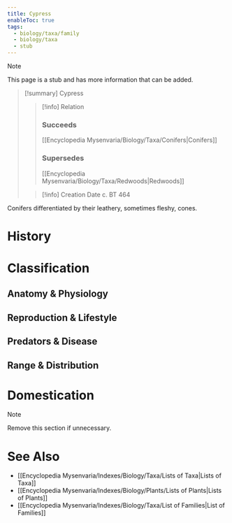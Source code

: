 ```yaml
---
title: Cypress
enableToc: true
tags:
  - biology/taxa/family
  - biology/taxa
  - stub
---
```


> [!note]
> This page is a stub and has more information that can be added.

> [!summary] Cypress
> > [!info] Relation
> > ### Succeeds
> > [[Encyclopedia Mysenvaria/Biology/Taxa/Conifers|Conifers]]
> > ### Supersedes
> > [[Encyclopedia Mysenvaria/Biology/Taxa/Redwoods|Redwoods]]
>
> > [!info] Creation Date
> > c. BT 464

Conifers differentiated by their leathery, sometimes fleshy, cones.
# History

# Classification
## Anatomy & Physiology

## Reproduction & Lifestyle

## Predators & Disease

## Range & Distribution

# Domestication

> [!note]
> Remove this section if unnecessary.
# See Also
- [[Encyclopedia Mysenvaria/Indexes/Biology/Taxa/Lists of Taxa|Lists of Taxa]]
- [[Encyclopedia Mysenvaria/Indexes/Biology/Plants/Lists of Plants|Lists of Plants]]
- [[Encyclopedia Mysenvaria/Indexes/Biology/Taxa/List of Families|List of Families]]